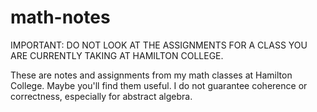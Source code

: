 # math-notes

IMPORTANT: DO NOT LOOK AT THE ASSIGNMENTS FOR A CLASS YOU ARE CURRENTLY TAKING AT HAMILTON COLLEGE.

These are notes and assignments from my math classes at Hamilton College.
Maybe you'll find them useful.
I do not guarantee coherence or correctness, especially for abstract algebra.
